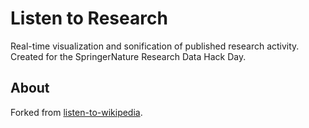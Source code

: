 # Listen to Research

Real-time visualization and sonification of published research activity. Created for the SpringerNature Research Data Hack Day.

## About

Forked from [listen-to-wikipedia](https://github.com/hatnote/listen-to-wikipedia). 
